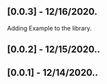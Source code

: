 ## [0.0.3] - 12/16/2020.
Adding Example to the library.

## [0.0.2] - 12/15/2020..

## [0.0.1] - 12/14/2020..


